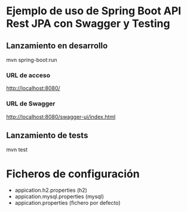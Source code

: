 # Ejemplo de uso de Spring Boot API Rest JPA con Swagger y Testing

## Lanzamiento en desarrollo
mvn spring-boot:run
### URL de acceso  
[http://localhost:8080/](http://localhost:8080/)
### URL de Swagger
[http://localhost:8080/swagger-ui/index.html](http://localhost:8080/swagger-ui/index.html)
## Lanzamiento de tests
mvn test
# Ficheros de configuración
- appication.h2.properties (h2)
- appication.mysql.properties (mysql)
- appication.properties (fichero por defecto)
